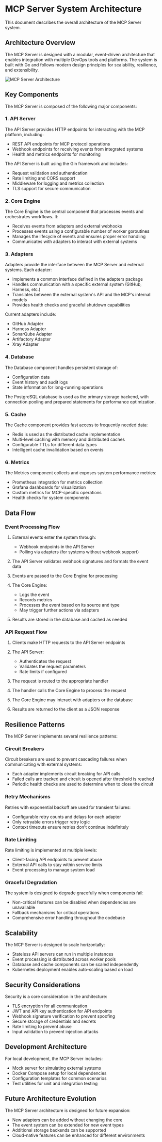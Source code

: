 # MCP Server System Architecture

This document describes the overall architecture of the MCP Server system.

## Architecture Overview

The MCP Server is designed with a modular, event-driven architecture that enables integration with multiple DevOps tools and platforms. The system is built with Go and follows modern design principles for scalability, resilience, and extensibility.

![MCP Server Architecture](architecture-diagram.png)

## Key Components

The MCP Server is composed of the following major components:

### 1. API Server

The API Server provides HTTP endpoints for interacting with the MCP platform, including:
- REST API endpoints for MCP protocol operations
- Webhook endpoints for receiving events from integrated systems
- Health and metrics endpoints for monitoring

The API Server is built using the Gin framework and includes:
- Request validation and authentication
- Rate limiting and CORS support
- Middleware for logging and metrics collection
- TLS support for secure communication

### 2. Core Engine

The Core Engine is the central component that processes events and orchestrates workflows. It:
- Receives events from adapters and external webhooks
- Processes events using a configurable number of worker goroutines
- Manages the lifecycle of events and ensures proper error handling
- Communicates with adapters to interact with external systems

### 3. Adapters

Adapters provide the interface between the MCP Server and external systems. Each adapter:
- Implements a common interface defined in the adapters package
- Handles communication with a specific external system (GitHub, Harness, etc.)
- Translates between the external system's API and the MCP's internal models
- Provides health checks and graceful shutdown capabilities

Current adapters include:
- GitHub Adapter
- Harness Adapter
- SonarQube Adapter
- Artifactory Adapter
- Xray Adapter

### 4. Database

The Database component handles persistent storage of:
- Configuration data
- Event history and audit logs
- State information for long-running operations

The PostgreSQL database is used as the primary storage backend, with connection pooling and prepared statements for performance optimization.

### 5. Cache

The Cache component provides fast access to frequently needed data:
- Redis is used as the distributed cache implementation
- Multi-level caching with memory and distributed caches
- Configurable TTLs for different data types
- Intelligent cache invalidation based on events

### 6. Metrics

The Metrics component collects and exposes system performance metrics:
- Prometheus integration for metrics collection
- Grafana dashboards for visualization
- Custom metrics for MCP-specific operations
- Health checks for system components

## Data Flow

### Event Processing Flow

1. External events enter the system through:
   - Webhook endpoints in the API Server
   - Polling via adapters (for systems without webhook support)
   
2. The API Server validates webhook signatures and formats the event data

3. Events are passed to the Core Engine for processing

4. The Core Engine:
   - Logs the event
   - Records metrics
   - Processes the event based on its source and type
   - May trigger further actions via adapters
   
5. Results are stored in the database and cached as needed

### API Request Flow

1. Clients make HTTP requests to the API Server endpoints

2. The API Server:
   - Authenticates the request
   - Validates the request parameters
   - Rate limits if configured
   
3. The request is routed to the appropriate handler

4. The handler calls the Core Engine to process the request

5. The Core Engine may interact with adapters or the database

6. Results are returned to the client as a JSON response

## Resilience Patterns

The MCP Server implements several resilience patterns:

### Circuit Breakers

Circuit breakers are used to prevent cascading failures when communicating with external systems:
- Each adapter implements circuit breaking for API calls
- Failed calls are tracked and circuit is opened after threshold is reached
- Periodic health checks are used to determine when to close the circuit

### Retry Mechanisms

Retries with exponential backoff are used for transient failures:
- Configurable retry counts and delays for each adapter
- Only retryable errors trigger retry logic
- Context timeouts ensure retries don't continue indefinitely

### Rate Limiting

Rate limiting is implemented at multiple levels:
- Client-facing API endpoints to prevent abuse
- External API calls to stay within service limits
- Event processing to manage system load

### Graceful Degradation

The system is designed to degrade gracefully when components fail:
- Non-critical features can be disabled when dependencies are unavailable
- Fallback mechanisms for critical operations
- Comprehensive error handling throughout the codebase

## Scalability

The MCP Server is designed to scale horizontally:
- Stateless API servers can run in multiple instances
- Event processing is distributed across worker pools
- Database and cache components can be scaled independently
- Kubernetes deployment enables auto-scaling based on load

## Security Considerations

Security is a core consideration in the architecture:
- TLS encryption for all communication
- JWT and API key authentication for API endpoints
- Webhook signature verification to prevent spoofing
- Secure storage of credentials and secrets
- Rate limiting to prevent abuse
- Input validation to prevent injection attacks

## Development Architecture

For local development, the MCP Server includes:
- Mock server for simulating external systems
- Docker Compose setup for local dependencies
- Configuration templates for common scenarios
- Test utilities for unit and integration testing

## Future Architecture Evolution

The MCP Server architecture is designed for future expansion:
- New adapters can be added without changing the core
- The event system can be extended for new event types
- Additional storage backends can be supported
- Cloud-native features can be enhanced for different environments